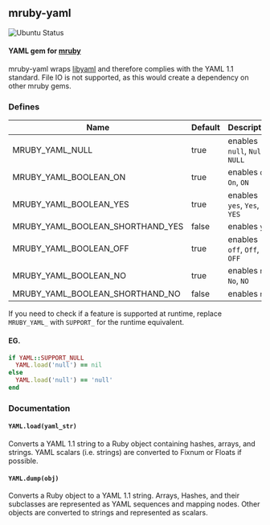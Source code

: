 ## mruby-yaml

![Ubuntu Status](https://github.com/mrbgems/mruby-yaml/workflows/ubuntu/badge.svg)

#### YAML gem for [mruby](https://github.com/mruby/mruby)

mruby-yaml wraps [libyaml](https://pyyaml.org/wiki/LibYAML) and therefore complies with the YAML 1.1 standard. File IO is not supported, as this would create a dependency on other mruby gems.

### Defines
| Name                             | Default | Description                    |
| -------------------------------- | ------- | ------------------------------ |
| MRUBY_YAML_NULL                  | true    | enables `null`, `Null`, `NULL` |
| MRUBY_YAML_BOOLEAN_ON            | true    | enables `on`, `On`, `ON`       |
| MRUBY_YAML_BOOLEAN_YES           | true    | enables `yes`, `Yes`, `YES`    |
| MRUBY_YAML_BOOLEAN_SHORTHAND_YES | false   | enables `y`, `Y`               |
| MRUBY_YAML_BOOLEAN_OFF           | true    | enables `off`, `Off`, `OFF`    |
| MRUBY_YAML_BOOLEAN_NO            | true    | enables `no`, `No`, `NO`       |
| MRUBY_YAML_BOOLEAN_SHORTHAND_NO  | false   | enables `n`, `N`               |

If you need to check if a feature is supported at runtime, replace `MRUBY_YAML_` with `SUPPORT_` for the runtime equivalent.

#### EG.
```ruby
if YAML::SUPPORT_NULL
  YAML.load('null') == nil
else  
  YAML.load('null') == 'null'
end
```

### Documentation

#### `YAML.load(yaml_str)`
Converts a YAML 1.1 string to a Ruby object containing hashes, arrays, and strings. YAML scalars (i.e. strings) are converted to Fixnum or Floats if possible.

#### `YAML.dump(obj)`
Converts a Ruby object to a YAML 1.1 string. Arrays, Hashes, and their subclasses are represented as YAML sequences and mapping nodes. Other objects are converted to strings and represented as scalars.
